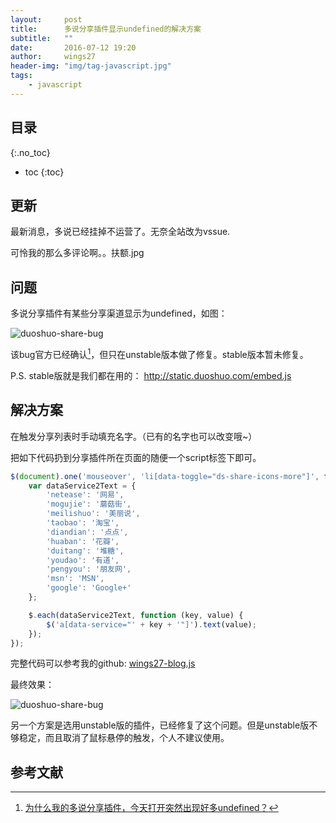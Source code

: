 ```yaml
---
layout:     post
title:      多说分享插件显示undefined的解决方案
subtitle:   ""
date:       2016-07-12 19:20
author:     wings27
header-img: "img/tag-javascript.jpg"
tags:
    - javascript
---
```



## 目录
{:.no_toc}

- toc
{:toc}



## 更新

最新消息，多说已经挂掉不运营了。无奈全站改为vssue.

可怜我的那么多评论啊。。扶额.jpg

## 问题

多说分享插件有某些分享渠道显示为undefined，如图：

![duoshuo-share-bug](/img/in-post/duoshuo-share-bug.png)

该bug官方已经确认[^1]，但只在unstable版本做了修复。stable版本暂未修复。

P.S. stable版就是我们都在用的： http://static.duoshuo.com/embed.js


## 解决方案

在触发分享列表时手动填充名字。（已有的名字也可以改变哦~）

把如下代码扔到分享插件所在页面的随便一个script标签下即可。

```javascript
$(document).one('mouseover', 'li[data-toggle="ds-share-icons-more"]', function () {
    var dataService2Text = {
        'netease': '网易',
        'mogujie': '蘑菇街',
        'meilishuo': '美丽说',
        'taobao': '淘宝',
        'diandian': '点点',
        'huaban': '花瓣',
        'duitang': '堆糖',
        'youdao': '有道',
        'pengyou': '朋友网',
        'msn': 'MSN',
        'google': 'Google+'
    };

    $.each(dataService2Text, function (key, value) {
        $('a[data-service="' + key + '"]').text(value);
    });
});
```

完整代码可以参考我的github: [wings27-blog.js](https://github.com/wings27/wings27.github.io/blob/master/js/wings27-blog.js#L67)

最终效果：

![duoshuo-share-bug](/img/in-post/duoshuo-share-bug-fixed.png)

另一个方案是选用unstable版的插件，已经修复了这个问题。但是unstable版不够稳定，而且取消了鼠标悬停的触发，个人不建议使用。


## 参考文献

[^1]: [为什么我的多说分享插件，今天打开突然出现好多undefined？](http://dev.duoshuo.com/threads/56519db55ca0552a02d706b8)
